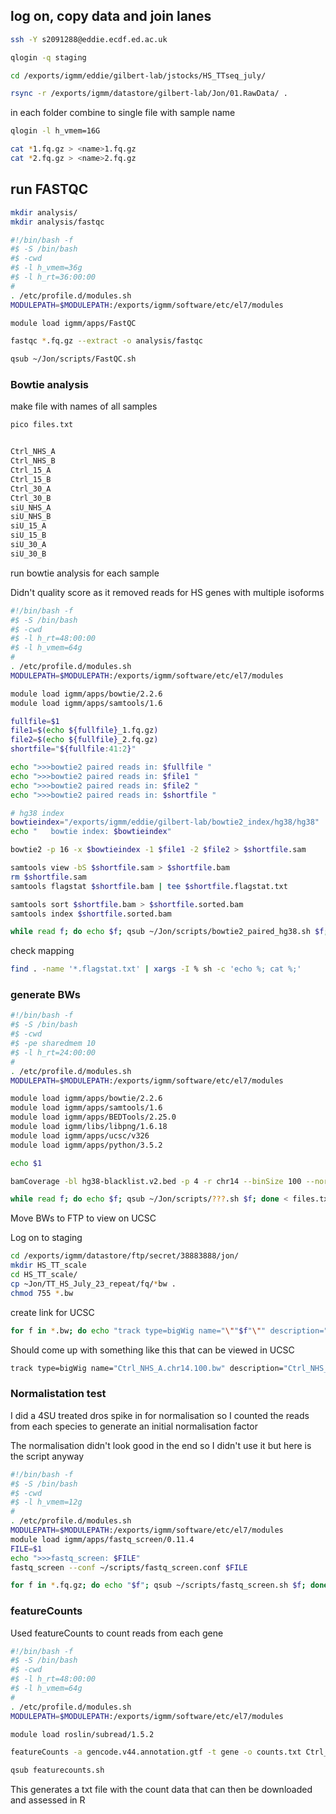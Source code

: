 ## log on, copy data and join lanes

```bash
ssh -Y s2091288@eddie.ecdf.ed.ac.uk

qlogin -q staging

cd /exports/igmm/eddie/gilbert-lab/jstocks/HS_TTseq_july/

rsync -r /exports/igmm/datastore/gilbert-lab/Jon/01.RawData/ .
```

in each folder combine to single file with sample name

```bash
qlogin -l h_vmem=16G

cat *1.fq.gz > <name>1.fq.gz
cat *2.fq.gz > <name>2.fq.gz

```

## run FASTQC

```bash
mkdir analysis/
mkdir analysis/fastqc
```

```bash
#!/bin/bash -f
#$ -S /bin/bash
#$ -cwd
#$ -l h_vmem=36g
#$ -l h_rt=36:00:00
#
. /etc/profile.d/modules.sh
MODULEPATH=$MODULEPATH:/exports/igmm/software/etc/el7/modules

module load igmm/apps/FastQC

fastqc *.fq.gz --extract -o analysis/fastqc
```

```bash
qsub ~/Jon/scripts/FastQC.sh
```


### Bowtie analysis

make file with names of all samples

```bash
pico files.txt


Ctrl_NHS_A
Ctrl_NHS_B
Ctrl_15_A
Ctrl_15_B
Ctrl_30_A
Ctrl_30_B
siU_NHS_A 
siU_NHS_B
siU_15_A
siU_15_B
siU_30_A
siU_30_B
```

run bowtie analysis for each sample

Didn't quality score as it removed reads for HS genes with multiple isoforms


```bash
#!/bin/bash -f
#$ -S /bin/bash
#$ -cwd
#$ -l h_rt=48:00:00
#$ -l h_vmem=64g
#
. /etc/profile.d/modules.sh
MODULEPATH=$MODULEPATH:/exports/igmm/software/etc/el7/modules

module load igmm/apps/bowtie/2.2.6
module load igmm/apps/samtools/1.6

fullfile=$1
file1=$(echo ${fullfile}_1.fq.gz)
file2=$(echo ${fullfile}_2.fq.gz)
shortfile="${fullfile:41:2}"

echo ">>>bowtie2 paired reads in: $fullfile "
echo ">>>bowtie2 paired reads in: $file1 "
echo ">>>bowtie2 paired reads in: $file2 "
echo ">>>bowtie2 paired reads in: $shortfile "

# hg38 index
bowtieindex="/exports/igmm/eddie/gilbert-lab/bowtie2_index/hg38/hg38"
echo "   bowtie index: $bowtieindex"

bowtie2 -p 16 -x $bowtieindex -1 $file1 -2 $file2 > $shortfile.sam

samtools view -bS $shortfile.sam > $shortfile.bam
rm $shortfile.sam
samtools flagstat $shortfile.bam | tee $shortfile.flagstat.txt

samtools sort $shortfile.bam > $shortfile.sorted.bam
samtools index $shortfile.sorted.bam
```
```bash
while read f; do echo $f; qsub ~/Jon/scripts/bowtie2_paired_hg38.sh $f; done < files.txt
```
check mapping

```bash
find . -name '*.flagstat.txt' | xargs -I % sh -c 'echo %; cat %;'
```

### generate BWs


```bash
#!/bin/bash -f
#$ -S /bin/bash
#$ -cwd
#$ -pe sharedmem 10
#$ -l h_rt=24:00:00
#
. /etc/profile.d/modules.sh
MODULEPATH=$MODULEPATH:/exports/igmm/software/etc/el7/modules

module load igmm/apps/bowtie/2.2.6
module load igmm/apps/samtools/1.6
module load igmm/apps/BEDTools/2.25.0
module load igmm/libs/libpng/1.6.18
module load igmm/apps/ucsc/v326
module load igmm/apps/python/3.5.2

echo $1

bamCoverage -bl hg38-blacklist.v2.bed -p 4 -r chr14 --binSize 100 --normalizeUsing RPKM -b $1.sorted.bam -o $1.chr14.100.bw
```

```bash
while read f; do echo $f; qsub ~/Jon/scripts/???.sh $f; done < files.txt
```

Move BWs to FTP to view on UCSC

Log on to staging

```bash
cd /exports/igmm/datastore/ftp/secret/38883888/jon/
mkdir HS_TT_scale
cd HS_TT_scale/
cp ~Jon/TT_HS_July_23_repeat/fq/*bw .
chmod 755 *.bw
```

create link for UCSC

```bash
for f in *.bw; do echo "track type=bigWig name="\""$f"\"" description="\""$f"\"" bigDataUrl=ftp://ftp.igmm.ed.ac.uk/secret/38883888/jon/$f";done
```

Should come up with something like this that can be viewed in UCSC
```bash
track type=bigWig name="Ctrl_NHS_A.chr14.100.bw" description="Ctrl_NHS_A.chr14.100.bw" bigDataUrl=ftp://ftp.igmm.ed.ac.uk/secret/38883888/jon/Ctrl_NHS_A.chr14.100.bw
```

### Normalistation test

I did a 4SU treated dros spike in for normalisation so I counted the reads from each species to generate an initial normalisation factor

The normalisation didn't look good in the end so I didn't use it but here is the script anyway

```bash
#!/bin/bash -f
#$ -S /bin/bash
#$ -cwd
#$ -l h_vmem=12g
#
. /etc/profile.d/modules.sh
MODULEPATH=$MODULEPATH:/exports/igmm/software/etc/el7/modules
module load igmm/apps/fastq_screen/0.11.4
FILE=$1
echo ">>>fastq_screen: $FILE"
fastq_screen --conf ~/scripts/fastq_screen.conf $FILE
```
```bash
for f in *.fq.gz; do echo "$f"; qsub ~/scripts/fastq_screen.sh $f; done
```

### featureCounts

Used featureCounts to count reads from each gene

```bash
#!/bin/bash -f
#$ -S /bin/bash
#$ -cwd
#$ -l h_rt=48:00:00
#$ -l h_vmem=64g
#
. /etc/profile.d/modules.sh
MODULEPATH=$MODULEPATH:/exports/igmm/software/etc/el7/modules

module load roslin/subread/1.5.2

featureCounts -a gencode.v44.annotation.gtf -t gene -o counts.txt Ctrl_NHS_A.sorted.bam Ctrl_NHS_B.sorted.bam Ctrl_15_A.sorted.bam Ctrl_15_B.sorted.bam siU_NHS_A.sorted.bam siU_NHS_B.sorted.bam siU_15_A.sorted.bam siU_15_B.sorted.bam
```
```bash
qsub featurecounts.sh
```

This generates a txt file with the count data that can then be downloaded and assessed in R

